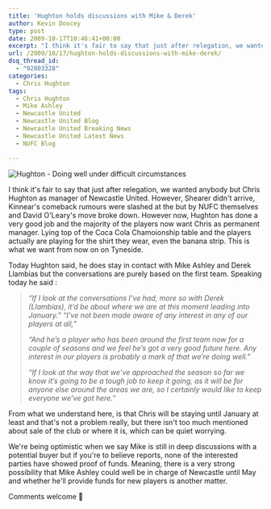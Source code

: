 ```yaml
---
title: 'Hughton holds discussions with Mike & Derek'
author: Kevin Doocey
type: post
date: 2009-10-17T10:46:41+00:00
excerpt: "I think it's fair to say that just after relegation, we wanted anybody but Chris Hughton as manager of Newcastle United. However, Shearer didn't.."
url: /2009/10/17/hughton-holds-discussions-with-mike-derek/
dsq_thread_id:
  - "92803328"
categories:
  - Chris Hughton
tags:
  - Chris Hughton
  - Mike Ashley
  - Newcastle United
  - Newcastle United Blog
  - Newcastle United Breaking News
  - Newcastle United Latest News
  - NUFC Blog

---
```

![Hughton - Doing well under difficult circumstances](https://static.guim.co.uk/sys-images/Sport/Pix/columnists/2009/3/15/1237135309065/Chris-Hughton-001.jpg)

I think it's fair to say that just after relegation, we wanted anybody but Chris Hughton as manager of Newcastle United. However, Shearer didn't arrive, Kinnear's comeback rumours were slashed at the but by NUFC themselves and David O'Leary's move broke down. However now, Hughton has done a very good job and the majority of the players now want Chris as  permanent manager. Lying top of the Coca Cola Chamoionship table and the players actually are playing for the shirt they wear, even the banana strip. This is what we want from now on on Tyneside.

Today Hughton said, he does stay in contact with Mike Ashley and Derek Llambias but the conversations are purely based on the first team. Speaking today he said :

> _“If I look at the conversations I’ve had, more so with Derek (Llambias), it’d be about where we are at this moment leading into January.” “I’ve not been made aware of any interest in any of our players at all,”_
>
> _“And he’s a player who has been around the first team now for a couple of seasons and we feel he’s got a very good future here. Any interest in our players is probably a mark of that we’re doing well.”_
>
> _“If I look at the way that we’ve approached the season so far we know it’s going to be a tough job to keep it going, as it will be for anyone else around the areas we are, so I certainly would like to keep everyone we’ve got here.”_

From what we understand here, is that Chris will be staying until January at least and that's not a problem really, but there isn't too much mentioned about sale of the club or where it is, which can be quiet worrying.

We're being optimistic when we say Mike is still in deep discussions with a potential buyer but if you're to believe reports, none of the interested parties have showed proof of funds. Meaning, there is a very strong possibility that Mike Ashley could well be in charge of Newcastle until May and whether he'll provide funds for new players is another matter.

Comments welcome 🙂
